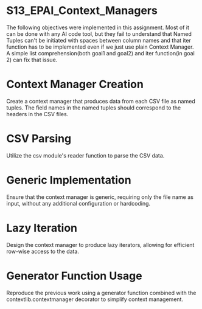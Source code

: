 # S13_EPAI_Context_Managers
The following objectives were implemented in this assignment. Most of it can be done with any AI code tool, but they fail to understand that Named Tuples can't be initiated with spaces between column names and that iter function has to be implemented even if we just use plain Context Manager. A simple list comprehension(both goal1 and goal2) and iter function(in goal 2) can fix that issue.

# Context Manager Creation
Create a context manager that produces data from each CSV file as named tuples. The field names in the named tuples should correspond to the headers in the CSV files.

# CSV Parsing
Utilize the csv module's reader function to parse the CSV data.

# Generic Implementation
Ensure that the context manager is generic, requiring only the file name as input, without any additional configuration or hardcoding.

# Lazy Iteration
Design the context manager to produce lazy iterators, allowing for efficient row-wise access to the data.

# Generator Function Usage
Reproduce the previous work using a generator function combined with the contextlib.contextmanager decorator to simplify context management.
